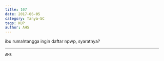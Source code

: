 ```yaml
---
title: 107
date: 2017-06-05
category: Tanya-SC
tags: KUP
author: AHS
---
```


ibu rumahtangga ingin daftar npwp, syaratnya?

---



`AHS`
